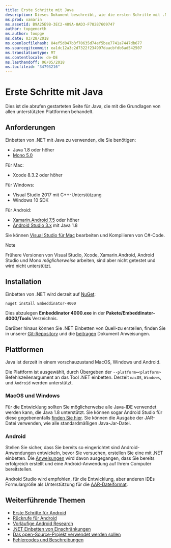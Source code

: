 ```yaml
---
title: Erste Schritte mit Java
description: Dieses Dokument beschreibt, wie die ersten Schritte mit .NET einbetten, mit Java. Es wird erläutert, Systemanforderungen, Installation und unterstützte Plattformen.
ms.prod: xamarin
ms.assetid: B9A25E9B-3EC2-489A-8AD3-F78287609747
author: topgenorth
ms.author: toopge
ms.date: 03/28/2018
ms.openlocfilehash: 84ef5d047b3f70635d74ef5bee7741a7447db677
ms.sourcegitcommit: ea1dc12a3c2d7322f234997daacbfdb6ad542507
ms.translationtype: MT
ms.contentlocale: de-DE
ms.lasthandoff: 06/05/2018
ms.locfileid: "34793216"
---
```

# <a name="getting-started-with-java"></a>Erste Schritte mit Java

Dies ist die abrufen gestarteten Seite für Java, die mit die Grundlagen von allen unterstützten Plattformen behandelt.

## <a name="requirements"></a>Anforderungen

Einbetten von .NET mit Java zu verwenden, die Sie benötigen:

* Java 1.8 oder höher
* [Mono 5.0](http://www.mono-project.com/download/)

Für Mac:

* Xcode 8.3.2 oder höher

Für Windows:

* Visual Studio 2017 mit C++-Unterstützung
* Windows 10 SDK

Für Android:

* [Xamarin.Android 7.5](https://www.visualstudio.com/xamarin/) oder höher
* [Android Studio 3.x](https://developer.android.com/studio/index.html) mit Java 1.8

Sie können [Visual Studio für Mac](https://www.visualstudio.com/vs/visual-studio-mac/) bearbeiten und Kompilieren von C#-Code.

> [!NOTE]
> Frühere Versionen von Visual Studio, Xcode, Xamarin.Android, Android Studio und Mono _möglicherweise_ arbeiten, sind aber nicht getestet und wird nicht unterstützt.

## <a name="installation"></a>Installation

Einbetten von .NET wird derzeit auf [NuGet](https://www.nuget.org/packages/Embeddinator-4000/):

```shell
nuget install Embeddinator-4000
```

Dies abzulegen **Embeddinator 4000.exe** in der **Pakete/Embeddinator-4000/Tools** Verzeichnis.

Darüber hinaus können Sie .NET Einbetten von Quell-zu erstellen, finden Sie in unserer [Git-Repository](https://github.com/mono/Embeddinator-4000/) und die [beitragen](https://github.com/mono/Embeddinator-4000/blob/master/Contributing.md) Dokument Anweisungen.

## <a name="platforms"></a>Plattformen

Java ist derzeit in einem vorschauzustand MacOS, Windows und Android.

Die Plattform ist ausgewählt, durch Übergeben der `--platform=<platform>` Befehlszeilenargument an das Tool .NET einbetten. Derzeit `macOS`, `Windows`, und `Android` werden unterstützt.

### <a name="macos-and-windows"></a>MacOS und Windows

Für die Entwicklung sollten Sie möglicherweise alle Java-IDE verwendet werden kann, die Java 1.8 unterstützt. Sie können sogar Android Studio für diese gegebenenfalls [finden Sie hier](https://stackoverflow.com/questions/16626810/can-android-studio-be-used-to-run-standard-java-projects). Sie können die Ausgabe der JAR-Datei verwenden, wie alle standardmäßigen Java-Jar-Datei.

### <a name="android"></a>Android

Stellen Sie sicher, dass Sie bereits so eingerichtet sind Android-Anwendungen entwickeln, bevor Sie versuchen, erstellen Sie eine mit .NET einbetten. Die [Anweisungen](~/tools/dotnet-embedding/get-started/java/android.md) wird davon ausgegangen, dass Sie bereits erfolgreich erstellt und eine Android-Anwendung auf Ihrem Computer bereitstellen.

Android Studio wird empfohlen, für die Entwicklung, aber anderen IDEs Formulargröße als Unterstützung für die [AAR-Dateiformat](https://developer.android.com/studio/projects/android-library.html).

## <a name="further-reading"></a>Weiterführende Themen

* [Erste Schritte für Android](~/tools/dotnet-embedding/get-started/java/android.md)
* [Rückrufe für Android](~/tools/dotnet-embedding/android/callbacks.md)
* [Vorläufige Android Research](~/tools/dotnet-embedding/android/index.md)
* [.NET Einbetten von Einschränkungen](~/tools/dotnet-embedding/limitations.md)
* [Das open-Source-Projekt verwendet werden sollen](https://github.com/mono/Embeddinator-4000/blob/master/Contributing.md)
* [Fehlercodes und Beschreibungen](~/tools/dotnet-embedding/errors.md)
